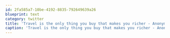 ```yaml
---
id: 2fa585a7-10be-4192-8835-792649639a26
blueprint: text
category: twitter
title: 'Travel is the only thing you buy that makes you richer - Anonymous'
caption: 'Travel is the only thing you buy that makes you richer - Anonymous'
---
```


